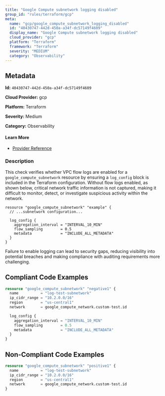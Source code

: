 ```yaml
---
title: "Google Compute subnetwork logging disabled"
group_id: "rules/terraform/gcp"
meta:
  name: "gcp/google_compute_subnetwork_logging_disabled"
  id: "40430747-442d-450a-a34f-dc57149f4609"
  display_name: "Google Compute subnetwork logging disabled"
  cloud_provider: "gcp"
  platform: "Terraform"
  framework: "Terraform"
  severity: "MEDIUM"
  category: "Observability"
---
```

## Metadata

**Id:** `40430747-442d-450a-a34f-dc57149f4609`

**Cloud Provider:** gcp

**Platform:** Terraform

**Severity:** Medium

**Category:** Observability

#### Learn More

 - [Provider Reference](https://registry.terraform.io/providers/hashicorp/google/latest/docs/resources/compute_subnetwork)

### Description

 This check verifies whether VPC flow logs are enabled for a `google_compute_subnetwork` resource by ensuring a `log_config` block is included in the Terraform configuration. Without flow logs enabled, as shown below, critical network traffic information is not captured, making it difficult to monitor, detect, or investigate suspicious activity within the network.  

```
resource "google_compute_subnetwork" "example" {
  // ...subnetwork configuration...

  log_config {
    aggregation_interval = "INTERVAL_10_MIN"
    flow_sampling        = 0.5
    metadata             = "INCLUDE_ALL_METADATA"
  }
}
```

Failure to enable logging can lead to security gaps, reducing visibility into potential breaches and making compliance with auditing requirements more challenging.


## Compliant Code Examples
```terraform
resource "google_compute_subnetwork" "negative1" {
  name          = "log-test-subnetwork"
  ip_cidr_range = "10.2.0.0/16"
  region        = "us-central1"
  network       = google_compute_network.custom-test.id

  log_config {
    aggregation_interval = "INTERVAL_10_MIN"
    flow_sampling        = 0.5
    metadata             = "INCLUDE_ALL_METADATA"
  }
}
```
## Non-Compliant Code Examples
```terraform
resource "google_compute_subnetwork" "positive1" {
  name          = "log-test-subnetwork"
  ip_cidr_range = "10.2.0.0/16"
  region        = "us-central1"
  network       = google_compute_network.custom-test.id
}
```